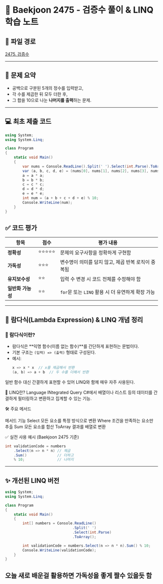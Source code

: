 # 🧮 Baekjoon 2475 - 검증수 풀이 & LINQ 학습 노트

## 📁 파일 경로
[2475. 검증수](백준/Bronze/2475. 검증수)

---

## 📖 문제 요약

- 공백으로 구분된 5개의 정수를 입력받고,
- 각 수를 제곱한 뒤 모두 더한 후,
- 그 합을 10으로 나눈 **나머지를 출력**하는 문제.

---

## 💻 최초 제출 코드

```csharp
using System;
using System.Linq;

class Program
{
    static void Main()
    {
        var nums = Console.ReadLine().Split(' ').Select(int.Parse).ToArray();
        var (a, b, c, d, e) = (nums[0], nums[1], nums[2], nums[3], nums[4]);
        a = a * a;
        b = b * b;
        c = c * c;
        d = d * d;
        e = e * e;
        int num = (a + b + c + d + e) % 10;
        Console.WriteLine(num);
    }
}
```

## ✅ 코드 평가

| 항목             | 점수   | 평가 내용 |
|------------------|--------|-----------|
| **정확성**       | ⭐⭐⭐⭐⭐ | 문제의 요구사항을 정확하게 구현함 |
| **가독성**       | ⭐⭐⭐   | 변수명이 의미를 담지 않고, 제곱 반복 로직이 중복됨 |
| **유지보수성**   | ⭐⭐    | 입력 수 변경 시 코드 전체를 수정해야 함 |
| **일반화 가능성** | ⭐⭐    | `for`문 또는 `LINQ` 활용 시 더 유연하게 확장 가능 |

---

## 🧩 람다식(Lambda Expression) & LINQ 개념 정리

### 📌 람다식이란?

- 람다식은 **익명 함수(이름 없는 함수)**를 간단하게 표현하는 문법이다.
- 기본 구조는 `(입력) => (출력)` 형태로 구성된다.
- 예시:
  ```csharp
  x => x * x  // x를 제곱해서 반환
  (a, b) => a + b  // 두 수를 더해서 반환
  ```
일반 함수 대신 간결하게 표현할 수 있어 LINQ와 함께 매우 자주 사용된다.

📌 LINQ란?
Language INtegrated Query
C#에서 배열이나 리스트 등의 데이터를 간결하게 필터링하고 변환하고 집계할 수 있는 기능.

🛠 주요 메서드

메서드	기능
Select	모든 요소를 특정 방식으로 변환
Where	조건을 만족하는 요소만 추출
Sum	모든 요소를 합산
ToArray	결과를 배열로 변환

✅ 실전 사용 예시 (Baekjoon 2475 기준)
```csharp
int validationCode = numbers
    .Select(n => n * n) // 제곱
    .Sum()              // 더하고
    % 10;               // 나머지
```
---

## ✨ 개선된 LINQ 버전

```csharp
using System;
using System.Linq;

class Program
{
    static void Main()
    {
        int[] numbers = Console.ReadLine()
                               .Split(' ')
                               .Select(int.Parse)
                               .ToArray();

        int validationCode = numbers.Select(n => n * n).Sum() % 10;
        Console.WriteLine(validationCode);
    }
}
```

## 오늘 새로 배운걸 활용하면 가독성을 좋게 짤수 있을듯 함
